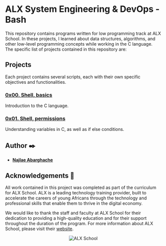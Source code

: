 # ALX System Engineering & DevOps - Bash

This repository contains programs written for low programming track at ALX School. In these projects, I learned about data structures, algorithms, and other low-level programming concepts while working in the C language. The specific list of projects contained in this repository are:

## Projects
Each project contains several scripts, each with their own specific objectives and functionalities.

### [0x00. Shell, basics](./0x00-hello_world)
Introduction to the C language.

### [0x01. Shell, permissions](./0x01-variables_if_else_while)
Understanding variables in C, as well as if else conditions.


## Author :black_nib:

* [**Najlae Abarghache**](https://github.com/najlae01)

## Acknowledgements :pray:

All work contained in this project was completed as part of the curriculum for ALX School. ALX is a leading technology training provider, built to accelerate the careers of young Africans through the technology and professional skills that enable them to thrive in the digital economy.

We would like to thank the staff and faculty at ALX School for their dedication to providing a high-quality education and for their support throughout the duration of the program. For more information about ALX School, please visit their [website](https://www.alxafrica.com/).

<p align="center">
  <img src="https://www.alxafrica.com/wp-content/uploads/2022/12/logo-white.svg"
       alt="ALX School"
  >
</p>
